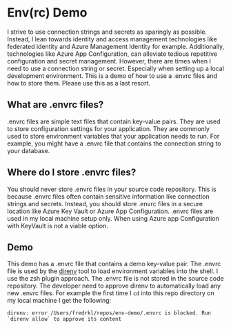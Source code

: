 # Env(rc) Demo

I strive to use connection strings and secrets as sparingly as possible. Instead, I lean towards identity and access management technologies like federated identity and Azure Management Identity for example. Additionally, technologies like Azure App Configuration, can alleviate tedious repetitive configuration and secret management. However, there are times when I need to use a connection string or secret. Especially when setting up a local development environment. This is a demo of how to use a .envrc files and how to store them. Please use this as a last resort.

## What are .envrc files?

.envrc files are simple text files that contain key-value pairs. They are used to store configuration settings for your application. They are commonly used to store environment variables that your application needs to run. For example, you might have a .envrc file that contains the connection string to your database.

## Where do I store .envrc files?

You should never store .envrc files in your source code repository. This is because .envrc files often contain sensitive information like connection strings and secrets. Instead, you should store .envrc files in a secure location like Azure Key Vault or Azure App Configuration. .envrc files are used in my local machine setup only. When using Azure app Configuration with KeyVault is not a viable option.

## Demo

This demo has a .envrc file that contains a demo key-value pair. The .envrc file is used by the [direnv](https://github.com/direnv/direnv) tool to load environment variables into the shell. I use the zsh plugin approach. The .envrc file is not stored in the source code repository. The developer need to approve direnv to automatically load any new .envrc files. For example the first time I `cd` into this repo directory on my local machine I get the following:

```shell
direnv: error /Users/fredrkl/repos/env-demo/.envrc is blocked. Run `direnv allow` to approve its content
```
